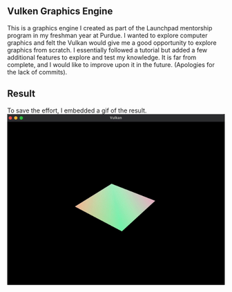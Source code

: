 ## Vulken Graphics Engine

This is a graphics engine I created as part of the Launchpad mentorship program in my freshman year at Purdue. I wanted to explore computer graphics and felt the Vulkan would give me a good opportunity to explore graphics from scratch. I essentially followed a tutorial but added a few additional features to explore and test my knowledge. It is far from complete, and I would like to improve upon it in the future. (Apologies for the lack of commits).

## Result
To save the effort, I embedded a gif of the result.
![](https://github.com/Zach1031/Graphics-Engine/blob/master/Square.gif)
